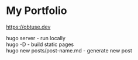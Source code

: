 # My Portfolio

https://obtuse.dev

hugo server - run locally  
hugo -D - build static pages  
hugo new posts/post-name.md - generate new post
